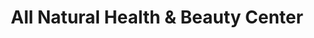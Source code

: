 ---
title: "All Natural Health & Beauty Center"
url: /simpsonville/all-natural-health-und-beauty-center/
shop: Kosmetik
---